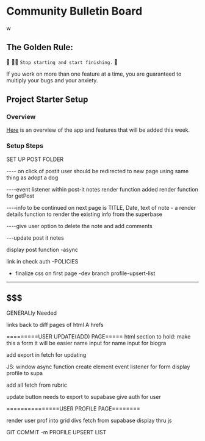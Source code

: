# Community Bulletin Board
w
## The Golden Rule:

🦸 🦸‍♂️ `Stop starting and start finishing.` 🏁

If you work on more than one feature at a time, you are guaranteed to multiply your bugs and your anxiety.

## Project Starter Setup

### Overview

[Here](https://whimsical.com/page-wireframes-QKB9N3bD8HbmJDt12t5AHE) is an overview of the app and features that will be added this week.

### Setup Steps

SET UP POST FOLDER

---- on click of postit user should be redirected to new page
    using same thing as adopt a dog

----event listener within post-it notes render function
    added render function for getPost
    
----info to be continued on next page is TITLE, Date, text of note  - a render details function to render the existing info from the superbase

----give user option to delete the note and add comments

---update post it notes

display post function -async 

link in check auth
-POLICIES 

- finalize css on first page 
-dev branch profile-upsert-list
----------------------------------
$$$$$$$$$$$$$$$$$$$$$$$$$$$$$$$$$$$$$$$
----------------------------------
GENERALly Needed

links back to diff pages of html A hrefs

=========USER UPDATE(ADD) PAGE=====
html section to hold: make this a form it will be easier 
name
input for name
input for biogra

add export in fetch for updating

JS: 
window
async function create element
event listener for form
display profile to supa

add all fetch from rubric

update button
needs to export to supabase
give auth for user


===============USER PROFILE PAGE========

render user prof into grid divs
fetch from supabase 
display thru js

GIT COMMIT -m PROFILE UPSERT LIST